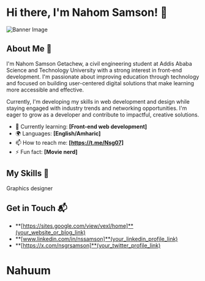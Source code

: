 # Hi there, I'm Nahom Samson! 👋

![Banner Image](your_banner_image_url_here)

## About Me 🚀

I'm Nahom Samson Getachew, a civil engineering student at Addis Ababa Science and Technology University with a strong interest in front-end development. I'm passionate about improving education through technology and focused on building user-centered digital solutions that make learning more accessible and effective.

Currently, I'm developing my skills in web development and design while staying engaged with industry trends and networking opportunities. I'm eager to grow as a developer and contribute to impactful, creative solutions.

- 🌱 Currently learning: **[Front-end web development]**
- 🌍 Languages: **[English/Amharic]**
- 📫 How to reach me: **[https://t.me/Nsg07]**
- ⚡ Fun fact: **[Movie nerd]**

## My Skills 🧠

Graphics designer

## Get in Touch 📬

- **[https://sites.google.com/view/vexl/home]**(your_website_or_blog_link)
- **[www.linkedin.com/in/nssamson]**(your_linkedin_profile_link)
- **[https://x.com/nsgrsamson]**(your_twitter_profile_link)


# Nahuum
